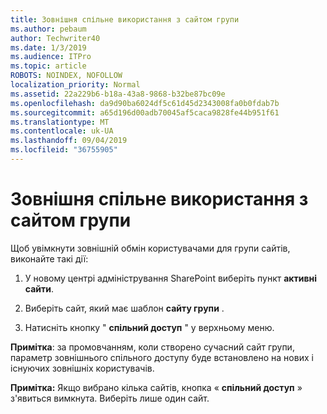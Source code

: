 ```yaml
---
title: Зовнішня спільне використання з сайтом групи
ms.author: pebaum
author: Techwriter40
ms.date: 1/3/2019
ms.audience: ITPro
ms.topic: article
ROBOTS: NOINDEX, NOFOLLOW
localization_priority: Normal
ms.assetid: 22a229b6-b18a-43a8-9868-b32be87bc09e
ms.openlocfilehash: da9d90ba6024df5c61d45d2343008fa0b0fdab7b
ms.sourcegitcommit: a65d196d00adb70045af5caca9828fe44b951f61
ms.translationtype: MT
ms.contentlocale: uk-UA
ms.lasthandoff: 09/04/2019
ms.locfileid: "36755905"
---
```

# <a name="external-sharing-with-a-team-site"></a>Зовнішня спільне використання з сайтом групи

Щоб увімкнути зовнішній обмін користувачами для групи сайтів, виконайте такі дії: 
  
1. У новому центрі адміністрування SharePoint виберіть пункт **активні сайти**.
  
2. Виберіть сайт, який має шаблон **сайту групи** . 
  
3. Натисніть кнопку " **спільний доступ** " у верхньому меню. 
  
 **Примітка**: за промовчанням, коли створено сучасний сайт групи, параметр зовнішнього спільного доступу буде встановлено на нових і існуючих зовнішніх користувачів. 
  
 **Примітка:** Якщо вибрано кілька сайтів, кнопка « **спільний доступ** » з'явиться вимкнута. Виберіть лише один сайт. 
  

